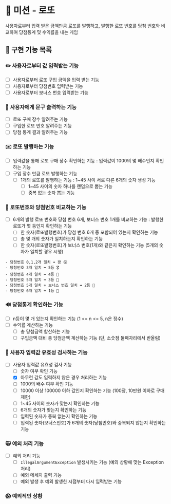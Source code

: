 # 🎲 미션 - 로또

사용자로부터 입력 받은 금액만큼 로또를 발행하고, 발행한 로또 번호를 당첨 번호와 비교하여 당첨통계 및 수익률을 내는 게임

## 🚀 구현 기능 목록

### ✏️ 사용자로부터 값 입력받는 기능

- [ ] 사용자로부터 로또 구입 금액을 입력 받는 기능
- [ ] 사용자로부터 당첨번호 입력받는 기능
- [ ] 사용자로부터 보너스 번호 입력받는 기능

### 📝 사용자에게 문구 출력하는 기능

- [ ] 로또 구매 장수 알려주는 기능
- [ ] 구입한 로또 번호 알려주는 기능
- [ ] 당첨 통계 결과 알려주는 기능

### ✉️ 로또 발행하는 기능

- [ ] 입력값을 통해 로또 구매 장수 확인하는 기능 : 입력값이 1000의 몇 배수인지 확인하는 기능
- [ ] 구입 장수 만큼 로또 발행하는 기능
  - [ ] 1개의 로또를 발행하는 기능 : 1~45 사이 서로 다른 6개의 숫자 생성 기능
    - [ ] 1~45 사이의 숫자 하나를 랜덤으로 뽑는 기능
    - [ ] 중복 없는 숫자 뽑는 기능

### 🧮 로또번호와 당첨번호 비교하는 기능

- [ ] 6개의 발행 로또 번호와 당첨 번호 6개, 보너스 번호 1개를 비교하는 기능 : 발행한 로또가 몇 등인지 확인하는 기능
  - [ ] 한 숫자(로또발행번호)가 당첨 번호 6개 중 포함되어 있는지 확인하는 기능
  - [ ] 총 몇 개의 숫자가 일치하는지 확인하는 기능
  - [ ] 한 숫자(로또발행번호)가 보너스 번호(1개)와 같은지 확인하는 기능 (5개의 숫자가 일치할 경우 시행)

```
- 당청번호 0,1,2개 일치 ➡️ 꽝 😝
- 당청번호 3개 일치 ➡️ 5등 🎖️
- 당청번호 4개 일치 ➡️ 4등 🏅
- 당청번호 5개 일치 ➡️ 3등 🥉
- 당청번호 5개 일치 + 보너스 번호 일치 ➡️ 2등 🥈
- 당청번호 6개 일치 ➡️ 1등 🥇
```

### 🔊 당첨통계 확인하는 기능

- [ ] n등이 몇 개 있는지 확인하는 기능 (1 <= n <= 5, n은 정수)
- [ ] 수익률 계산하는 기능
  - [ ] 총 당첨금액 합산하는 기능
  - [ ] 구입금액 대비 총 당첨금액 계산하는 기능 (단, 소숫점 둘째자리에서 반올림)

### 👀 사용자 입력값 유효성 검사하는 기능

- [ ] 사용자 입력값 유효성 검사 기능
  - [ ] 숫자 여부 확인 기능
  - [x] 아무런 값도 입력하지 않은 경우 처리하는 기능
  - [ ] 1000의 배수 여부 확인 기능
  - [ ] 10000 이상 100000 이하 값인지 확인하는 기능 (100장, 10만원 이하로 구매 제한)
  - [ ] 1~45 사이의 숫자가 맞는지 확인하는 기능
  - [ ] 6개의 숫자가 맞는지 확인하는 기능
  - [ ] 입력된 숫자가 중복 없는지 확인하는 기능
  - [ ] 입력된 숫자(보너스번호)가 6개의 숫자(당첨번호)와 중복되지 않는지 확인하는 기능

### 🙀 예외 처리 기능

- [ ] 예외 처리 기능
  - [ ] `IllegalArgumentException` 발생시키는 기능 (예외 상황에 맞는 Exception 처리)
  - [ ] 예외 메세지 출력 기능
  - [ ] 예외 발생 후 예외 발생한 시점부터 다시 입력받는 기능

### 😱 예외적인 상황
